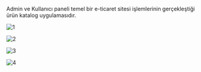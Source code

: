 Admin ve Kullanıcı paneli temel bir e-ticaret sitesi işlemlerinin gerçekleştiği ürün katalog uygulamasıdır. 

![1](https://user-images.githubusercontent.com/43750397/173112878-1bc3c448-c76f-4791-bda4-e8c277962ab2.png)

![2](https://user-images.githubusercontent.com/43750397/173112883-5083fdb6-2809-4711-835f-ed63d941c815.png)

![3](https://user-images.githubusercontent.com/43750397/173112887-d2ee188c-2dff-45f4-8545-47ad7dbbc151.png)

![4](https://user-images.githubusercontent.com/43750397/173112894-95abd327-5f52-4688-ae8e-f68199fb9d13.png)
